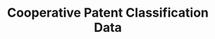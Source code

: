 ---
layout: default
bigquery: https://console.cloud.google.com/bigquery?p=patents-public-data&d=cpc&page=dataset
citation: '“Cooperative Patent Classification” by the EPO and USPTO, for public use. '
contributors: EPO, USPTO
cost: None
description: Cooperative Patent Classification Data contains the scheme and definitions
  of the Cooperative Patent Classification system for classifying patent documents.
  The CPC is the result of a partnership between the EPO and the USPTO in their joint
  effort to develop a common, internationally compatible classification system for
  technical documents, in particular patent publications, which will be used by both
  offices in the patent granting process
documentation: https://www.cooperativepatentclassification.org/cpcSchemeAndDefinitions
last_edit: 04/11/2022, 02:03:10
location: https://www.cooperativepatentclassification.org/index
maintained_by: USPTO, EPO
schema_fields:
- residual_references
- level
- ipcConcordant
- synonyms
- title_part
- additional_only
- limitingReferences
- notAllocatable
- children
- dateRevised
- limiting_references
- title_full
- definition
- titlePart
- application_references
- not_allocatable
- informativeReferences
- child_groups
- titleFull
- applicationReferences
- date_revised
- parents
- sizeCache
- informative_references
- status
- symbol
- residualReferences
- ipc_concordant
- glossary
- breakdown_code
- childGroups
- breakdownCode
shortname: cooperative_patent_classification
tags:
- patents
- science
title: Cooperative Patent Classification Data
uuid: 984374a7-16e9-4b35-9445-458daceb01bf
---